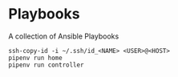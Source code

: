 # Playbooks

A collection of Ansible Playbooks

```
ssh-copy-id -i ~/.ssh/id_<NAME> <USER>@<HOST>
pipenv run home
pipenv run controller
```
